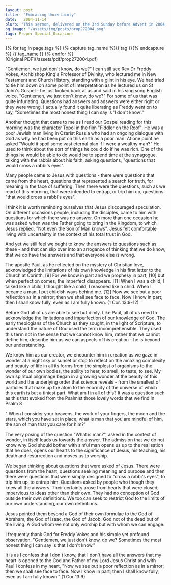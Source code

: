 ```yaml
---
layout: post
title:  "Embracing Uncertainty"
date:   2004-11-14
blurb: "This sermon, delivered on the 3rd Sunday before Advent in 2004, explores the theme of embracing uncertainty and the limitations of human knowledge. Rev. Kevin draws on his experiences and biblical texts to argue that acknowledging our lack of understanding can open our hearts to God. He encourages the congregation to live comfortably with uncertainty, trusting in God's plan."
og_image: "/assets/img/posts/prop272004.png"
tags: Proper Special_Occasions
---    
```

<div class="tag-pills">
  {% for tag in page.tags %}
    {% capture tag_name %}{{ tag }}{% endcapture %}
    <a href="{{ site.baseurl }}/tag/{{ tag_name | slugify }}" class="tag-pill">{{ tag_name }}</a>
  {% endfor %}
</div>
[Original PDF](/assets/pdf/prop272004.pdf)

"Gentlemen, we just don't know, do we?" I can still see Rev Dr Freddy Vokes, Archbishop King's Professor of Divinity, who lectured me in New Testament and Church History, standing with a glint in his eye. We had tried to tie him down on some point of interpretation as he lectured us on St John's Gospel - he just looked back at us and said in his sing song English voice, "Gentlemen, we just don't know, do we?" For some of us that was quite infuriating. Questions had answers and answers were either right or they were wrong. I actually found it quite liberating as Freddy went on to say, "Sometimes the most honest thing I can say is 'I don't know'."

Another thought that came to me as I read our Gospel reading for this morning was the character Topol in the film "Fiddler on the Roof". He was a poor Jewish man living in Czarist Russia who had an ongoing dialogue with God as why he had been put on this earth as a poor man. At one point he asked "Would it spoil some vast eternal plan if I were a wealthy man?" He used to think about the sort of things he could do if he was rich. One of the things he would be able to do would be to spend time at the synagogue, talking with the rabbis about his faith, asking questions, "questions that would cross a rabbi's eyes".

Many people came to Jesus with questions - there were questions that came from the heart, questions that represented a search for truth, for meaning in the face of suffering. Then there were the questions, such as we read of this morning, that were intended to entrap, or trip him up, questions "that would cross a rabbi's eyes".

I think it is worth reminding ourselves that Jesus discouraged speculation. On different occasions people, including the disciples, came to him with questions for which there was no answer. On more than one occasion he was asked when was the Father going to bring in the Kingdom, to which Jesus replied, "Not even the Son of Man knows". Jesus felt comfortable living with uncertainty in the context of his total trust in God.

And yet we still feel we ought to know the answers to questions such as these - and that can slip over into an arrogance of thinking that we do know, that we do have the answers and that everyone else is wrong.

The apostle Paul, as he reflected on the mystery of Christian love, acknowledged the limitations of his own knowledge in his first letter to the Church at Corinth, [9] For we know in part and we prophesy in part, [10] but when perfection comes, the imperfect disappears. [11] When I was a child, I talked like a child, I thought like a child, I reasoned like a child. When I became a man, I put childish ways behind me. [12] Now we see but a poor reflection as in a mirror; then we shall see face to face. Now I know in part; then I shall know fully, even as I am fully known. (1 Cor. 13:9-12)

Before God all of us are able to see but dimly. Like Paul, all of us need to acknowledge the limitations and imperfection of our knowledge of God. The early theologians of the Church as they sought, in the light of Scripture, to understand the nature of God used the term incomprehensible. They used this term not in the sense that we cannot know him, rather that we cannot define him, describe him as we can aspects of his creation - he is beyond our understanding.

We know him as our creator, we encounter him in creation as we gaze in wonder at a night sky or sunset or stop to reflect on the amazing complexity and beauty of life in all its forms from the simplest of organisms to the wonder of our own bodies, the ability to hear, to smell, to taste, to see. My own spiritual pilgrimage began in a growing wonder at the beauty of this world and the underlying order that science reveals - from the smallest of particles that make up the atom to the enormity of the universe of which this earth is but a tiniest part. What am I in all of this? It was a question such as this that evoked from the Psalmist those lovely words that we find in Psalm 8

" When I consider your heavens,
the work of your fingers,
the moon and the stars,
which you have set in place,
what is man that you are mindful of him,
the son of man that you care for him?"

The very posing of the question "What is man?", asked in the context of wonder, in itself leads us towards the answer. The admission that we do not know why God should bother with sinful man opens us up to the realisation that he does, opens our hearts to the significance of Jesus, his teaching, his death and resurrection and moves us to worship.

We began thinking about questions that were asked of Jesus. There were questions from the heart, questions seeking meaning and purpose and then there were questions that were simply designed to "cross a rabbi's eyes", to trip him up, to entrap him. Questions asked by people who though they knew all the answers. Their certainty arose from hearts that were closed, impervious to ideas other than their own. They had no conception of God outside their own definitions. We too can seek to restrict God to the limits of our own understanding, our own definitions.

Jesus pointed them beyond a God of their own formulae to the God of Abraham, the God of Isaac, the God of Jacob, God not of the dead but of the living. A God whom we not only worship but with whom we can engage.

I frequently thank God for Freddy Vokes and his simple yet profound observation, "Gentlemen, we just don't know, do we? Sometimes the most honest thing I can say is that I don't know."

It is as I confess that I don't know, that I don't have all the answers that my heart is opened to the God and Father of my Lord Jesus Christ and with Paul I confess in my heart, "Now we see but a poor reflection as in a mirror; then we shall see face to face. Now I know in part; then I shall know fully, even as I am fully known." (1 Cor 13:9)
